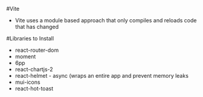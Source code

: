 #Vite
- Vite uses a module based approach that only compiles and reloads code that has changed

#Libraries to Install 
- react-router-dom
- moment
- 6pp
- react-chartjs-2
- react-helmet - async (wraps an entire app and prevent memory leaks
- mui-icons
- react-hot-toast


